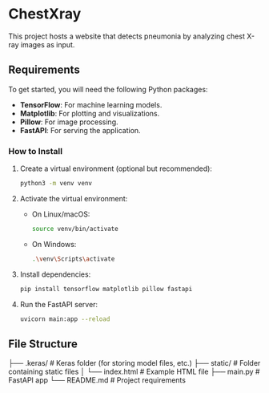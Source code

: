 # ChestXray        <!-- Largest heading -->

This project hosts a website that detects pneumonia by analyzing chest X-ray images as input.

## Requirements

To get started, you will need the following Python packages:

- **TensorFlow**: For machine learning models.
- **Matplotlib**: For plotting and visualizations.
- **Pillow**: For image processing.
- **FastAPI**: For serving the application.

### How to Install

1. Create a virtual environment (optional but recommended):
    ```bash
    python3 -m venv venv
    ```

2. Activate the virtual environment:
    - On Linux/macOS:
        ```bash
        source venv/bin/activate
        ```
    - On Windows:
        ```bash
        .\venv\Scripts\activate
        ```

3. Install dependencies:
    ```bash
    pip install tensorflow matplotlib pillow fastapi
    ```

4. Run the FastAPI server:
    ```bash
    uvicorn main:app --reload
    ```

## File Structure



├── .keras/                # Keras folder (for storing model files, etc.)
├── static/                # Folder containing static files
│   └── index.html         # Example HTML file
├── main.py                # FastAPI app
└── README.md              # Project requirements


